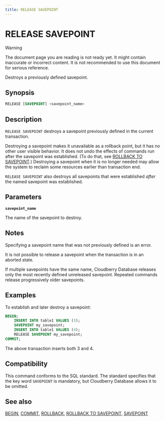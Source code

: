 ```yaml
---
title: RELEASE SAVEPOINT
---
```


# RELEASE SAVEPOINT

> [!WARNING]
> The document page you are reading is not ready yet. It might contain inaccurate or incorrect content. It is not recommended to use this document for serious reference.

Destroys a previously defined savepoint.

## Synopsis

```sql
RELEASE [SAVEPOINT] <savepoint_name>
```

## Description

`RELEASE SAVEPOINT` destroys a savepoint previously defined in the current transaction.

Destroying a savepoint makes it unavailable as a rollback point, but it has no other user visible behavior. It does not undo the effects of commands run after the savepoint was established. (To do that, see [ROLLBACK TO SAVEPOINT](/docs/sql-stmts/sql-stmt-rollback-to-savepoint.md).) Destroying a savepoint when it is no longer needed may allow the system to reclaim some resources earlier than transaction end.

`RELEASE SAVEPOINT` also destroys all savepoints that were established *after* the named savepoint was established.

## Parameters

**`savepoint_name`**

The name of the savepoint to destroy.

## Notes

Specifying a savepoint name that was not previously defined is an error.

It is not possible to release a savepoint when the transaction is in an aborted state.

If multiple savepoints have the same name, Cloudberry Database releases only the most recently defined unreleased savepoint. Repeated commands release progressively older savepoints.

## Examples

To establish and later destroy a savepoint:

```sql
BEGIN;
    INSERT INTO table1 VALUES (3);
    SAVEPOINT my_savepoint;
    INSERT INTO table1 VALUES (4);
    RELEASE SAVEPOINT my_savepoint;
COMMIT;
```

The above transaction inserts both 3 and 4.

## Compatibility

This command conforms to the SQL standard. The standard specifies that the key word `SAVEPOINT` is mandatory, but Cloudberry Database allows it to be omitted.

## See also

[BEGIN](/docs/sql-stmts/sql-stmt-begin.md), [COMMIT](/docs/sql-stmts/sql-stmt-commit.md), [ROLLBACK](/docs/sql-stmts/sql-stmt-rollback.md), [ROLLBACK TO SAVEPOINT](/docs/sql-stmts/sql-stmt-rollback-to-savepoint.md), [SAVEPOINT](/docs/sql-stmts/sql-stmt-savepoint.md)
